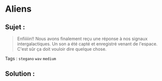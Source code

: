 # Aliens

## Sujet :

> Enfiiiiin!! Nous avons finalement reçu une réponse à nos signaux intergalactiques. Un son a été capté et enregistré venant de l'espace. C'est sûr ça doit vouloir dire quelque chose.

Tags : `stegano` `wav` `medium`

## Solution :
